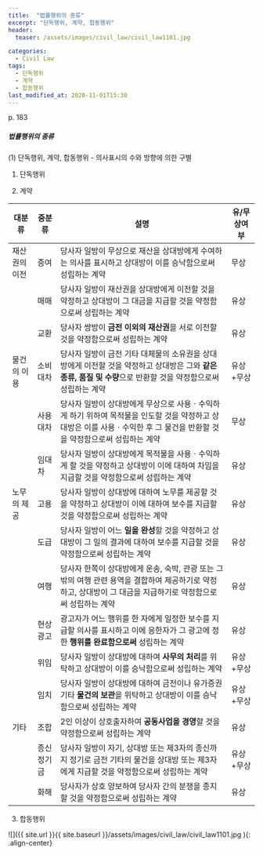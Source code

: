 ```yaml
---
title:  "법률행위의 종류"
excerpt: "단독행위, 계약, 합동행위"
header:
  teaser: /assets/images/civil_law/civil_law1101.jpg

categories:
  - Civil Law
tags:
  - 단독행위
  - 계약
  - 합동행위
last_modified_at: 2020-11-01T15:30
---
```

p. 183  

##### 법률행위의 종류

(1) 단독행위, 계약, 합동행위 - 의사표시의 수와 방향에 의한 구별  

1) 단독행위  

2) 계약   

|	<center>대분류</center>	|	<center>중분류</center>	|		<center>설명</center>						|	<center>유/무상여부</center>	|
| :-----------------------------| :----------------------------	| :----------------------------------------------------------------------------	| :-------------------------------------|
| 재산권의 이전			| 증여				| 당사자 일방이 무상으로 재산을 상대방에게 수여하는 의사를 표시하고 상대방이 이를 승낙함으로써 성립하는 계약		| 무상					|
|				| 매매				| 당사자 일방이 재산권을 상대방에게 이전할 것을 약정하고 상대방이 그 대금을 지급할 것을 약정함으로써 성립하는 계약	| 유상					|
|				| 교환				| 당사자 쌍방이 **금전 이외의 재산권**을 서로 이전할 것을 약정함으로써 성립하는 계약			| 유상					|
| 물건의 이용			| 소비대차				| 당사자 일방이 금전 기타 대체물의 소유권을 상대방에게 이전할 것을 약정하고 상대방은 그와 **같은 종류, 품질 및 수량**으로 반환할 것을 약정함으로써 성립하는 계약		| 유상+무상					|
|				| 사용대차				| 당사자 일방이 상대방에게 무상으로 사용ㆍ수익하게 하기 위하여 목적물을 인도할 것을 약정하고 상대방은 이를 사용ㆍ수익한 후 그 물건을 반환할 것을 약정함으로써 성립하는 계약		| 무상					|
|				| 임대차				| 당사자 일방이 상대방에게 목적물을 사용ㆍ수익하게 할 것을 약정하고 상대방이 이에 대하여 차임을 지급할 것을 약정함으로써 성립하는 계약					| 유상					|
| 노무의 제공			| 고용				| 당사자 일방이 상대방에 대하여 노무를 제공할 것을 약정하고 상대방이 이에 대하여 보수를 지급할 것을 약정함으로써 성립하는 계약					| 유상					|
|				| 도급				| 당사자 일방이 어느 **일을 완성**할 것을 약정하고 상대방이 그 일의 결과에 대하여 보수를 지급할 것을 약정함으로써 성립하는 계약					| 유상					|
|				| 여행				| 당사자 한쪽이 상대방에게 운송, 숙박, 관광 또는 그 밖의 여행 관련 용역을 결합하여 제공하기로 약정하고, 상대방이 그 대금을 지급하기로 약정함으로써 성립하는 계약		| 유상					|
|				| 현상광고				| 광고자가 어느 행위를 한 자에게 일정한 보수를 지급할 의사를 표시하고 이에 응한자가 그 광고에 정한 **행위를 완료함으로써** 성립하는 계약				| 유상					|
|				| 위임				| 당사자 일방이 상대방에 대하여 **사무의 처리**를 위탁하고 상대방이 이를 승낙함으로써 성립하는 계약							| 유상+무상					|
|				| 임치				| 당사자 일방이 상대방에 대하여 금전이나 유가증권 기타 **물건의 보관**을 위탁하고 상대방이 이를 승낙함으로써 성립하는 계약					| 유상+무상					|
| 기타				| 조합				| 2인 이상이 상호출자하여 **공동사업을 경영**할 것을 약정함으로써 성립하는 계약									| 유상					|
|				| 종신정기금			| 당사자 일방이 자기, 상대방 또는 제3자의 종신까지 정기로 금전 기타의 물건을 상대방 또는 제3자에게 지급할 것을 약정함으로써 성립하는 계약				| 유상+무상					|
|				| 화해				| 당사자가 상호 양보하여 당사자 간의 분쟁을 종지할 것을 약정함으로써 성립하는 계약									| 유상					|


3) 합동행위  


![]({{ site.url }}{{ site.baseurl }}/assets/images/civil_law/civil_law1101.jpg   ){: .align-center} 